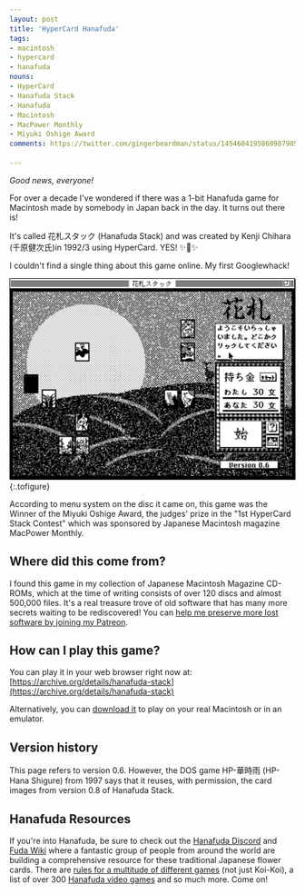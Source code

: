 ```yaml
---
layout: post
title: 'HyperCard Hanafuda'
tags:
- macintosh
- hypercard
- hanafuda
nouns:
- HyperCard
- Hanafuda Stack
- Hanafuda
- Macintosh
- MacPower Monthly
- Miyuki Oshige Award
comments: https://twitter.com/gingerbeardman/status/1454604195860987905

---
```


*Good news, everyone!*

For over a decade I've wondered if there was a 1-bit Hanafuda game for Macintosh made by somebody in Japan back in the day. It turns out there is!

It's called 花札スタック (Hanafuda Stack) and was created by Kenji Chihara (千原健次氏)in 1992/3 using HyperCard. YES! ✨🎴✨

I couldn't find a single thing about this game online. My first Googlewhack!

![GIF](/images/posts/hypercard-hanafuda-stack.gif#pixel "花札スタック (Hanafuda Stack)")
{:.tofigure}

According to menu system on the disc it came on, this game was the Winner of the Miyuki Oshige Award, the judges' prize in the "1st HyperCard Stack Contest" which was sponsored by Japanese Macintosh magazine MacPower Monthly.

## Where did this come from?

I found this game in my collection of Japanese Macintosh Magazine CD-ROMs, which at the time of writing consists of over 120 discs and almost 500,000 files. It's a real treasure trove of old software that has many more secrets waiting to be rediscovered! You can [help me preserve more lost software by joining my Patreon](https://www.patreon.com/gingerbeardman).

## How can I play this game?

You can play it in your web browser right now at: [https://archive.org/details/hanafuda-stack](https://archive.org/details/hanafuda-stack)

Alternatively, you can [download it](https://macintoshgarden.org/games/hanafuda-stack) to play on your real Macintosh or in an emulator.

## Version history

This page refers to version 0.6. However, the DOS game HP-華時雨 (HP-Hana Shigure) from 1997 says that it reuses, with permission, the card images from version 0.8 of Hanafuda Stack.

## Hanafuda Resources

If you're into Hanafuda, be sure to check out the [Hanafuda Discord](https://discord.io/hanafuda) and [Fuda Wiki](https://www.fudawiki.org/) where a fantastic group of people from around the world are building a comprehensive resource for these traditional Japanese flower cards. There are [rules for a multitude of different games](https://www.fudawiki.org/en/hanafuda/games) (not just Koi-Koi), a list of over 300 [Hanafuda video games](https://www.fudawiki.org/en/hanafuda/video-games) and so much more. Come on!
